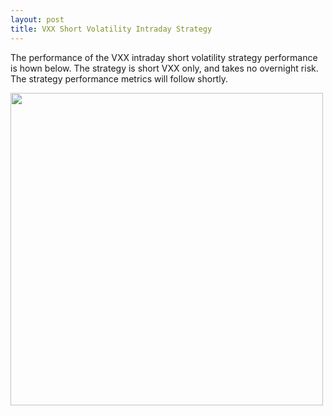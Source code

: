 ```yaml
---
layout: post
title: VXX Short Volatility Intraday Strategy
---
```

The performance of the VXX intraday short volatility strategy performance is hown below. The strategy is short VXX only, and takes no overnight risk. The strategy performance metrics will follow shortly.

<img src="https://user-images.githubusercontent.com/71300644/93160764-0594d000-f6df-11ea-96fc-5701f1b04ca0.png" height="500">
